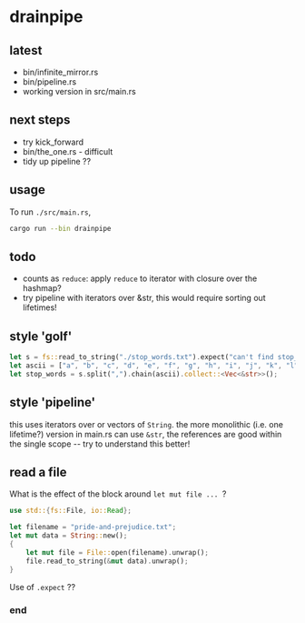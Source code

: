 # drainpipe

## latest

 - bin/infinite_mirror.rs
 - bin/pipeline.rs
 - working version in src/main.rs

## next steps

 - try kick_forward
 - bin/the_one.rs - difficult
 - tidy up pipeline ??

## usage

To run `./src/main.rs`,

```sh
cargo run --bin drainpipe
```

## todo

 - counts as `reduce`: apply `reduce` to iterator with closure over the hashmap?
 - try pipeline with iterators over &str, this would require sorting out lifetimes!

## style 'golf'

```rust
let s = fs::read_to_string("./stop_words.txt").expect("can't find stop_words.txt?");
let ascii = ["a", "b", "c", "d", "e", "f", "g", "h", "i", "j", "k", "l", "m", "n", "o", "p", "q", "r", "s", "t", "u", "v", "w", "x",  "y", "z"];
let stop_words = s.split(",").chain(ascii).collect::<Vec<&str>>();
```

## style 'pipeline'

this uses iterators over or vectors of `String`. the more monolithic (i.e. one lifetime?) version in main.rs can use `&str`, the references are good within the single scope -- try to understand this better!

## read a file

What is the effect of the block around `let mut file ... `?

```rust
use std::{fs::File, io::Read};

let filename = "pride-and-prejudice.txt";
let mut data = String::new();
{
    let mut file = File::open(filename).unwrap();
    file.read_to_string(&mut data).unwrap();
}
```

Use of `.expect` ??


### end

